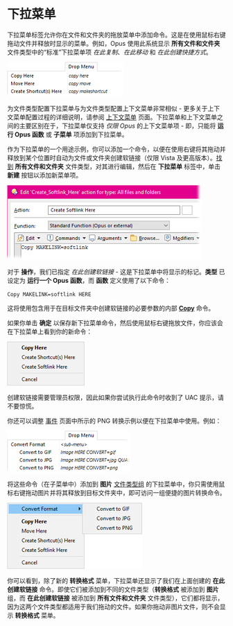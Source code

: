 # 下拉菜单

下拉菜单标签允许你在文件和文件夹的拖放菜单中添加命令。这是在使用鼠标右键拖动文件并释放时显示的菜单。例如，Opus 使用此系统显示 **所有文件和文件夹** 文件类型中的“标准”下拉菜单项 *在此复制*、*在此移动* 和 *在此创建快捷方式*。

![](/Manual/images/media/drop_menu.png) 

为文件类型配置下拉菜单与为文件类型配置上下文菜单非常相似 - 更多关于上下文菜单配置过程的详细说明，请参阅 [上下文菜单](context_menu.zh.md) 页面。下拉菜单和上下文菜单之间的主要区别在于，下拉菜单仅支持 *仅限 Opus* 的上下文菜单项 - 即，只能将 **运行 Opus 函数** 或 **子菜单** 项添加到下拉菜单。

作为下拉菜单的一个用途示例，你可以添加一个命令，以便在使用右键将其拖动并释放到某个位置时自动为文件或文件夹创建软链接（仅限 Vista 及更高版本）。[找到](/Manual/file_types/README.zh.md) **所有文件和文件夹** 文件类型，对其进行编辑，然后在 **下拉菜单** 标签中，单击 **新建** 按钮以添加新菜单项。

![](/Manual/images/media/drop_menu_-_softlink.png) 

对于 **操作**，我们已指定 *在此创建软链接* - 这是下拉菜单中将显示的标记。**类型** 已设定为 **运行一个 Opus 函数**，而 **函数** 定义使用了以下命令：

    Copy MAKELINK=softlink HERE

这将使用包含用于在目标文件夹中创建软链接的必要参数的内部 **[Copy](/Manual/reference/command_reference/internal_commands/copy.zh.md)** 命令。

如果你单击 **确定** 以保存新下拉菜单命令，然后使用鼠标右键拖放文件，你应该会在下拉菜单上看到你的新命令：

![](/Manual/images/media/drop_menu_-_results.png)

创建软链接需要管理员权限，因此如果你尝试执行此命令时收到了 UAC 提示，请不要惊慌。

你还可以调整 [事件](events.zh.md#convertpng) 页面中所示的 PNG 转换示例以便在下拉菜单中使用。例如：

![](/Manual/images/media/drop_menu_-_images.png) 

将这些命令（在子菜单中）添加到 **图片** [文件类型组](../file_type_groups.zh.md) 的下拉菜单中，你只需使用鼠标右键拖动图片并将其释放到目标文件夹中，即可访问一组便捷的图片转换命令。

![](/Manual/images/media/drop_menu_-_images_results.png) 

你可以看到，除了新的 **转换格式** 菜单，下拉菜单还显示了我们在上面创建的 **在此创建软链接** 命令。即使它们被添加到不同的文件类型（**转换格式** 被添加到 **图片** 组，而 **在此创建软链接** 被添加到 **所有文件和文件夹** 文件类型），它们都将显示，因为这两个文件类型都适用于我们拖动的文件。如果你拖动非图片文件，则不会显示 **转换格式** 菜单。